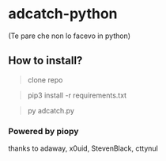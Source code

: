 # adcatch-python
 (Te pare che non lo facevo in python)

## How to install?
> clone repo

> pip3 install -r requirements.txt

> py adcatch.py

###  Powered by piopy 
thanks to adaway, x0uid, StevenBlack, cttynul 